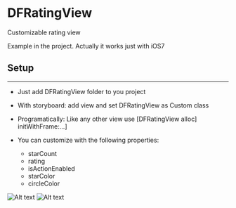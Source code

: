 DFRatingView
============

Customizable rating view 

Example in the project.
Actually it works just with iOS7

##  Setup
-------
- Just add DFRatingView folder to you project
- With storyboard: add view and set DFRatingView as Custom class
- Programatically: Like any other view use [DFRatingView alloc] initWithFrame:...]

- You can customize with the following properties:
  - starCount
  - rating
  - isActionEnabled
  - starColor
  - circleColor

![Alt text](DFRatingView/DFRatingView/Resources/example1.png "Sample1")
![Alt text](DFRatingView/DFRatingView/Resources/example2.png "Sample2")
  


